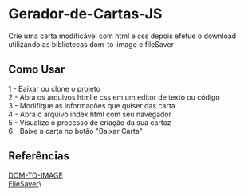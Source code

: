 # Gerador-de-Cartas-JS
Crie uma carta modificável com html e css depois efetue o download utilizando as bibliotecas dom-to-image e fileSaver


## Como Usar

1 - Baixar ou clone o projeto\
2 - Abra os arquivos html e css em um editor de texto ou código\
3 - Modifique as informações que quiser das carta\
4 - Abra o arquivo index.html com seu navegador\
5 - Visualize o processo de criação da sua cartaz\
6 - Baixe a carta no botão "Baixar Carta"


## Referências

[DOM-TO-IMAGE](https://github.com/tsayen/dom-to-image)\
[FileSaver](https://github.com/eligrey/FileSaver.js)\
